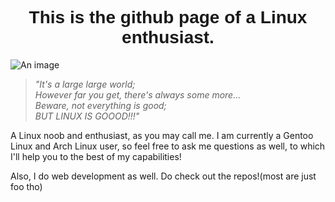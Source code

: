 <!--### Hi there 👋-->
<!DOCTYPE html>
<head>
  <link href="https://fonts.googleapis.com/css2?family=Raleway:wght@100&display=swap" rel="stylesheet">
 </head>
<body>
<h1 style="font-family:'Raleway', sans-serif;
           text-align:center;
           ">This is the github page of a Linux enthusiast.</h1>

<img src="https://github.com/Axarva/Axarva/blob/master/github.jpg" alt="An image">

<blockquote><em>"It's a large large world;<br>
                 However far you get, there's always some more...<br>
                 Beware, not everything is good;<br>
                 BUT LINUX IS GOOOD!!!"<br>
  </em></blockquote>
<p> A Linux noob and enthusiast, as you may call me.
  I am currently a Gentoo Linux and Arch Linux user, so feel free to ask me questions as well,
  to which I'll help you to the best of my capabilities!
</p>
<p>Also, I do web development as well.
    Do check out the repos!(most are just foo tho)
</p>
</body>
